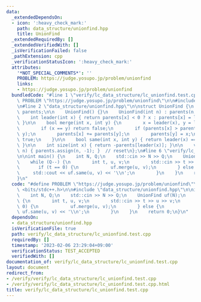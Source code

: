 ```yaml
---
data:
  _extendedDependsOn:
  - icon: ':heavy_check_mark:'
    path: data_structure/unionfind.hpp
    title: UnionFind
  _extendedRequiredBy: []
  _extendedVerifiedWith: []
  _isVerificationFailed: false
  _pathExtension: cpp
  _verificationStatusIcon: ':heavy_check_mark:'
  attributes:
    '*NOT_SPECIAL_COMMENTS*': ''
    PROBLEM: https://judge.yosupo.jp/problem/unionfind
    links:
    - https://judge.yosupo.jp/problem/unionfind
  bundledCode: "#line 1 \"verify/lc_data_structure/lc_unionfind.test.cpp\"\n#define\
    \ PROBLEM \"https://judge.yosupo.jp/problem/unionfind\"\n\n#include <bits/stdc++.h>\n\
    \n#line 2 \"data_structure/unionfind.hpp\"\n\nstruct UnionFind {\n    std::vector<int>\
    \ parents;\n\n    UnionFind() {}\n    UnionFind(int n) : parents(n, -1) {}\n\n\
    \    int leader(int x) { return parents[x] < 0 ? x : parents[x] = leader(parents[x]);\
    \ }\n\n    bool merge(int x, int y) {\n        x = leader(x), y = leader(y);\n\
    \        if (x == y) return false;\n        if (parents[x] > parents[y]) std::swap(x,\
    \ y);\n        parents[x] += parents[y];\n        parents[y] = x;\n        return\
    \ true;\n    }\n\n    bool same(int x, int y) { return leader(x) == leader(y);\
    \ }\n\n    int size(int x) { return -parents[leader(x)]; }\n\n    void init(int\
    \ n) { parents.assign(n, -1); }  // reset\n};\n#line 6 \"verify/lc_data_structure/lc_unionfind.test.cpp\"\
    \n\nint main() {\n    int N, Q;\n    std::cin >> N >> Q;\n    UnionFind uf(N);\n\
    \    while (Q--) {\n        int t, u, v;\n        std::cin >> t >> u >> v;\n \
    \       if (t == 0) {\n            uf.merge(u, v);\n        } else {\n       \
    \     std::cout << uf.same(u, v) << '\\n';\n        }\n    }\n    return 0;\n\
    }\n"
  code: "#define PROBLEM \"https://judge.yosupo.jp/problem/unionfind\"\n\n#include\
    \ <bits/stdc++.h>\n\n#include \"data_structure/unionfind.hpp\"\n\nint main() {\n\
    \    int N, Q;\n    std::cin >> N >> Q;\n    UnionFind uf(N);\n    while (Q--)\
    \ {\n        int t, u, v;\n        std::cin >> t >> u >> v;\n        if (t ==\
    \ 0) {\n            uf.merge(u, v);\n        } else {\n            std::cout <<\
    \ uf.same(u, v) << '\\n';\n        }\n    }\n    return 0;\n}\n"
  dependsOn:
  - data_structure/unionfind.hpp
  isVerificationFile: true
  path: verify/lc_data_structure/lc_unionfind.test.cpp
  requiredBy: []
  timestamp: '2023-02-06 23:29:04+09:00'
  verificationStatus: TEST_ACCEPTED
  verifiedWith: []
documentation_of: verify/lc_data_structure/lc_unionfind.test.cpp
layout: document
redirect_from:
- /verify/verify/lc_data_structure/lc_unionfind.test.cpp
- /verify/verify/lc_data_structure/lc_unionfind.test.cpp.html
title: verify/lc_data_structure/lc_unionfind.test.cpp
---
```

